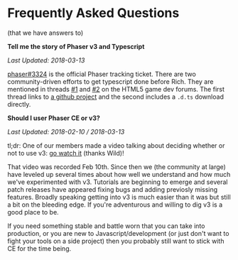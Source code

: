 # Frequently Asked Questions
(that we have answers to)

**Tell me the story of Phaser v3 and Typescript**

_Last Updated: 2018-03-13_

[phaser#3324][ts-ticket] is the official Phaser tracking ticket. There are two
community-driven efforts to get typescript done before Rich. They are mentioned
in threads [#1][ts-forum-link] and [#2][ts-forum-link2] on the HTML5 game dev
forums. The first thread links to [a github project][ts-gh] and the second
includes a `.d.ts` download directly.


[ts-ticket]: https://github.com/photonstorm/phaser/issues/3224
[ts-forum-link]: http://www.html5gamedevs.com/topic/35688-phaser-3-jsdoc-generated-typescript-definitions/
[ts-forum-link2]: http://www.html5gamedevs.com/topic/35740-wip-phaser-3-typescript-definitions/
[ts-gh]: https://github.com/troyedwardsjr/phaser3-tsd

**Should I user Phaser CE or v3?**

_Last Updated: 2018-02-10 / 2018-03-13_

tl;dr: One of our members made a video talking about deciding whether or not
to use v3: [go watch it][wild-v3] (thanks Wild)!

That video was recorded Feb 10th. Since then we (the community at large) have
leveled up several times about how well we understand and how much we've
experimented with v3. Tutorials are beginning to emerge and several patch
releases have appeared fixing bugs and adding previosly missing features.
Broadly speaking getting into v3 is much easier than it was but still a bit
on the bleeding edge. If you're adventurous and willing to dig v3 is a good
place to be.

If you need something stable and battle worn that you can take into production,
or you are new to Javascript/development (or just don't want to fight your tools
on a side project) then you probably still want to stick with CE for the time
being.

[wild-v3]: https://www.youtube.com/watch?v=St_tPsG0pX0
